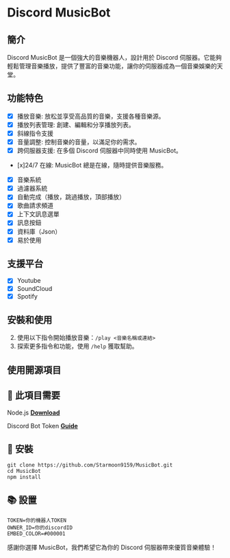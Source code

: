 # Discord MusicBot

## 簡介

Discord MusicBot 是一個強大的音樂機器人，設計用於 Discord 伺服器。它能夠輕鬆管理音樂播放，提供了豐富的音樂功能，讓你的伺服器成為一個音樂娛樂的天堂。

## 功能特色

- [x] 播放音樂: 放松並享受高品質的音樂，支援各種音樂源。
- [x] 播放列表管理: 創建、編輯和分享播放列表。
- [x] 斜線指令支援
- [x] 音量調整: 控制音樂的音量，以滿足你的需求。
- [x] 跨伺服器支援: 在多個 Discord 伺服器中同時使用 MusicBot。
- [x]24/7 在線: MusicBot 總是在線，隨時提供音樂服務。
- [x] 音樂系統
- [x] 過濾器系統
- [x] 自動完成（播放，跳過播放，頂部播放）
- [x] 歌曲請求頻道
- [x] 上下文訊息選單
- [x] 訊息按鈕
- [x] 資料庫（Json）
- [x] 易於使用

## 支援平台
- [x] Youtube
- [x] SoundCloud
- [x] Spotify

## 安裝和使用

2. 使用以下指令開始播放音樂：`/play <音樂名稱或連結>`
3. 探索更多指令和功能，使用 `/help` 獲取幫助。
## 使用開源項目
## 🛑 此項目需要

Node.js **[Download](https://nodejs.org/dist/v17.0.1/node-v17.0.1-x64.msi)**

Discord Bot Token **[Guide](https://discordjs.guide/preparations/setting-up-a-bot-application.html#creating-your-bot)**

## 💌 安裝

```
git clone https://github.com/Starmoon9159/MusicBot.git
cd MusicBot
npm install
```

## 📚 設置

```.env
TOKEN=你的機器人TOKEN
OWNER_ID=你的discordID
EMBED_COLOR=#000001
```


感謝你選擇 MusicBot，我們希望它為你的 Discord 伺服器帶來優質音樂體驗！
